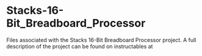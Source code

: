 # Stacks-16-Bit_Breadboard_Processor
Files associated with the Stacks 16-Bit Breadboard Processor project.
A full description of the project can be found on instructables at 
